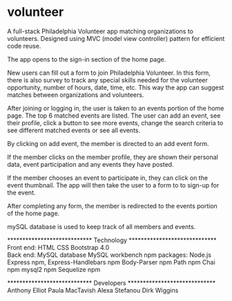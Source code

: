 # volunteer
A full-stack Philadelphia Volunteer app matching organizations to volunteers.  Designed using MVC (model view controller) pattern for efficient code reuse.

The app opens to the sign-in section of the home page. 

New users can fill out a form to join Philadelphia Volunteer.  In this form, there is also survey to track any special skills needed for the volunteer opportunity, number of hours, date, time, etc.  This way the app can suggest matches between organizations and volunteers.

After joining or logging in, the user is taken to an events portion of the home page.  The top 6 matched  events are listed.  The user can add an event, see their profile, click a button to see more events, change the search criteria to see different matched events or see all events. 

By clicking on add event, the member is directed to an add event form.

If the member clicks on the member profile, they are shown their personal data, event participation and any events they have posted. 

If the member chooses an event to participate in, they can click on the event thumbnail.  The app will then take the user to a form to to sign-up for the event.

After completing any form, the member is redirected to the events portion of the home page.

mySQL database is used to keep track of all members and events.

**************************** Technology *****************************
Front end:
    HTML
    CSS
    Bootstrap 4.0    
Back end:
    MySQL database
    MySQL workbench
    npm packages:
        Node.js
        Express npm,
        Express-Handlebars npm
        Body-Parser npm
        Path npm
        Chai npm
        mysql2 npm
        Sequelize npm

**************************** Developers *****************************
Anthony Elliot
Paula MacTavish
Alexa Stefanou 
Dirk Wiggins           



